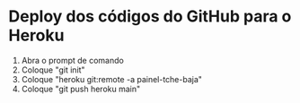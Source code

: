 # Deploy dos códigos do GitHub para o Heroku

1. Abra o prompt de comando
2. Coloque "git init"
3. Coloque "heroku git:remote -a painel-tche-baja"
4. Coloque "git push heroku main" 
